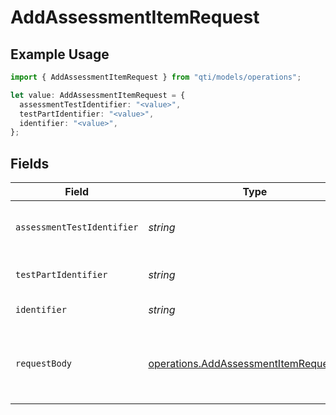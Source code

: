 # AddAssessmentItemRequest

## Example Usage

```typescript
import { AddAssessmentItemRequest } from "qti/models/operations";

let value: AddAssessmentItemRequest = {
  assessmentTestIdentifier: "<value>",
  testPartIdentifier: "<value>",
  identifier: "<value>",
};
```

## Fields

| Field                                                                                              | Type                                                                                               | Required                                                                                           | Description                                                                                        |
| -------------------------------------------------------------------------------------------------- | -------------------------------------------------------------------------------------------------- | -------------------------------------------------------------------------------------------------- | -------------------------------------------------------------------------------------------------- |
| `assessmentTestIdentifier`                                                                         | *string*                                                                                           | :heavy_check_mark:                                                                                 | Root assessment test identifier                                                                    |
| `testPartIdentifier`                                                                               | *string*                                                                                           | :heavy_check_mark:                                                                                 | Parent test part identifier                                                                        |
| `identifier`                                                                                       | *string*                                                                                           | :heavy_check_mark:                                                                                 | Section identifier                                                                                 |
| `requestBody`                                                                                      | [operations.AddAssessmentItemRequestBody](../../models/operations/addassessmentitemrequestbody.md) | :heavy_check_mark:                                                                                 | The assessment item identifier to add to the section                                               |